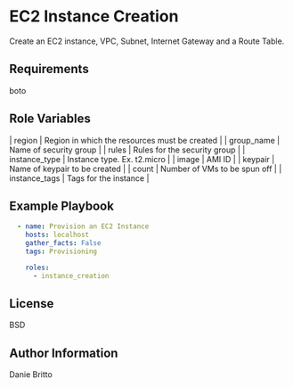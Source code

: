 EC2 Instance Creation
=========

Create an EC2 instance, VPC, Subnet, Internet Gateway and a Route Table.

Requirements
------------

boto

Role Variables
--------------

| region | Region in which the resources must be created |
| group_name | Name of security group |
| rules | Rules for the security group |
| instance_type | Instance type. Ex. t2.micro |
| image | AMI ID |
| keypair | Name of keypair to be created |
| count | Number of VMs to be spun off |
| instance_tags | Tags for the instance |

Example Playbook
----------------

```yaml
  - name: Provision an EC2 Instance
    hosts: localhost
    gather_facts: False
    tags: Provisioning

    roles:
      - instance_creation
```

License
-------

BSD

Author Information
------------------

Danie Britto

